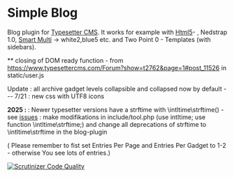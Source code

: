 # Simple Blog
Blog plugin for [Typesetter CMS](https://github.com/Typesetter/Typesetter). It works for example with [Html5]([https://www.typesettercms.com/Themes/130_h5_html5_template](https://github.com/gtbu/Online-Themes))- , Nedstrap 1.0, [Smart Multi](https://github.com/gtbu/Typesetter5-Themes) -> white2,blue5 etc. and Two Point 0 - Templates (with sidebars).

** closing of DOM ready function - from https://www.typesettercms.com/Forum?show=t2762&page=1#post_11526  in static/user.js

Update : all archive gadget levels collapsible and collapsed now by default --- 
7/21 : new css with UTF8 icons

<b> 2025 : </b> : Newer typesetter versions have a strftime with \intltime\strftime() -  see <a href=https://github.com/gtbu/Typesetter-5.3-p8/issues/28> issues</a> : make modifikations in include/tool.php (use intltime; use function \intltime\strftime;)  and change all deprecations of strftime to \intltime\strftime in the blog-plugin

( Please remember to fist set Entries Per Page and Entries Per Gadget to 1-2 - otherwise You see lots of entries.)

[![Scrutinizer Code Quality](https://scrutinizer-ci.com/g/Typesetter/Simple-Blog/badges/quality-score.png?b=master)](https://scrutinizer-ci.com/g/Typesetter/Simple-Blog/?branch=master)
